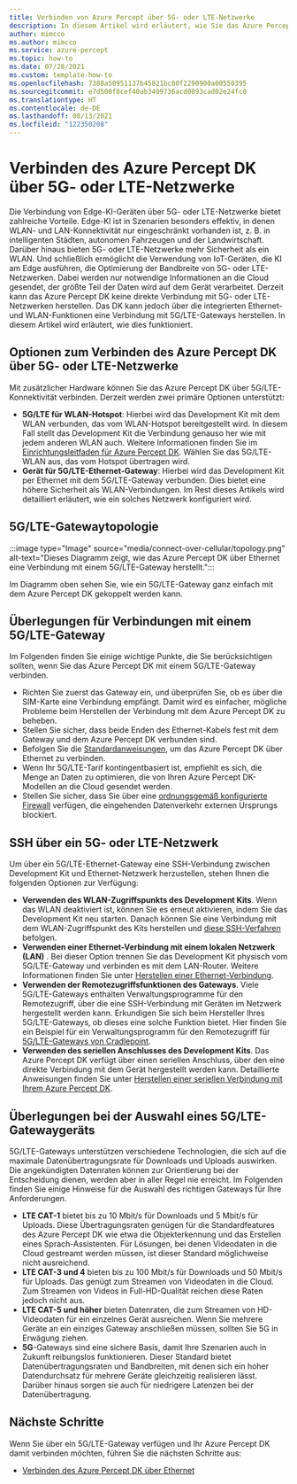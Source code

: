 ```yaml
---
title: Verbinden von Azure Percept über 5G- oder LTE-Netzwerke
description: In diesem Artikel wird erläutert, wie Sie das Azure Percept DK über 5G- oder LTE-Netzwerke verbinden.
author: mimcco
ms.author: mimcco
ms.service: azure-percept
ms.topic: how-to
ms.date: 07/28/2021
ms.custom: template-how-to
ms.openlocfilehash: 7388a50951137b45821bc80f2290900a00550395
ms.sourcegitcommit: e7d500f8cef40ab3409736acd0893cad02e24fc0
ms.translationtype: HT
ms.contentlocale: de-DE
ms.lasthandoff: 08/13/2021
ms.locfileid: "122350208"
---
```

# <a name="connect-the-azure-percept-dk-over-5g-or-lte-networks"></a>Verbinden des Azure Percept DK über 5G- oder LTE-Netzwerke

Die Verbindung von Edge-KI-Geräten über 5G- oder LTE-Netzwerke bietet zahlreiche Vorteile. Edge-KI ist in Szenarien besonders effektiv, in denen WLAN- und LAN-Konnektivität nur eingeschränkt vorhanden ist, z. B. in intelligenten Städten, autonomen Fahrzeugen und der Landwirtschaft. Darüber hinaus bieten 5G- oder LTE-Netzwerke mehr Sicherheit als ein WLAN. Und schließlich ermöglicht die Verwendung von IoT-Geräten, die KI am Edge ausführen, die Optimierung der Bandbreite von 5G- oder LTE-Netzwerken. Dabei werden nur notwendige Informationen an die Cloud gesendet, der größte Teil der Daten wird auf dem Gerät verarbeitet. Derzeit kann das Azure Percept DK keine direkte Verbindung mit 5G- oder LTE-Netzwerken herstellen. Das DK kann jedoch über die integrierten Ethernet- und WLAN-Funktionen eine Verbindung mit 5G/LTE-Gateways herstellen. In diesem Artikel wird erläutert, wie dies funktioniert.

## <a name="options-for-connecting-the-azure-percept-dk-over-5g-or-lte-networks"></a>Optionen zum Verbinden des Azure Percept DK über 5G- oder LTE-Netzwerke
Mit zusätzlicher Hardware können Sie das Azure Percept DK über 5G/LTE-Konnektivität verbinden. Derzeit werden zwei primäre Optionen unterstützt:
- **5G/LTE für WLAN-Hotspot**: Hierbei wird das Development Kit mit dem WLAN verbunden, das vom WLAN-Hotspot bereitgestellt wird. In diesem Fall stellt das Development Kit die Verbindung genauso her wie mit jedem anderen WLAN auch. Weitere Informationen finden Sie im [Einrichtungsleitfaden für Azure Percept DK](./quickstart-percept-dk-set-up.md). Wählen Sie das 5G/LTE-WLAN aus, das vom Hotspot übertragen wird.
- **Gerät für 5G/LTE-Ethernet-Gateway**: Hierbei wird das Development Kit per Ethernet mit dem 5G/LTE-Gateway verbunden. Dies bietet eine höhere Sicherheit als WLAN-Verbindungen. Im Rest dieses Artikels wird detailliert erläutert, wie ein solches Netzwerk konfiguriert wird.

## <a name="5glte-gateway-topology"></a>5G/LTE-Gatewaytopologie
:::image type="Image" source="media/connect-over-cellular/topology.png" alt-text="Dieses Diagramm zeigt, wie das Azure Percept DK über Ethernet eine Verbindung mit einem 5G/LTE-Gateway herstellt.":::

Im Diagramm oben sehen Sie, wie ein 5G/LTE-Gateway ganz einfach mit dem Azure Percept DK gekoppelt werden kann.

## <a name="considerations-when-connecting-to-a-5g-or-lte-gateway"></a>Überlegungen für Verbindungen mit einem 5G/LTE-Gateway
Im Folgenden finden Sie einige wichtige Punkte, die Sie berücksichtigen sollten, wenn Sie das Azure Percept DK mit einem 5G/LTE-Gateway verbinden.
- Richten Sie zuerst das Gateway ein, und überprüfen Sie, ob es über die SIM-Karte eine Verbindung empfängt. Damit wird es einfacher, mögliche Probleme beim Herstellen der Verbindung mit dem Azure Percept DK zu beheben.
- Stellen Sie sicher, dass beide Enden des Ethernet-Kabels fest mit dem Gateway und dem Azure Percept DK verbunden sind.
- Befolgen Sie die [Standardanweisungen](./how-to-connect-over-ethernet.md), um das Azure Percept DK über Ethernet zu verbinden.
- Wenn Ihr 5G/LTE-Tarif kontingentbasiert ist, empfiehlt es sich, die Menge an Daten zu optimieren, die von Ihren Azure Percept DK-Modellen an die Cloud gesendet werden.
- Stellen Sie sicher, dass Sie über eine [ordnungsgemäß konfigurierte Firewall](./concept-security-configuration.md) verfügen, die eingehenden Datenverkehr externen Ursprungs blockiert.

## <a name="ssh-over-a-5g-or-lte-network"></a>SSH über ein 5G- oder LTE-Netzwerk
Um über ein 5G/LTE-Ethernet-Gateway eine SSH-Verbindung zwischen Development Kit und Ethernet-Netzwerk herzustellen, stehen Ihnen die folgenden Optionen zur Verfügung:
- **Verwenden des WLAN-Zugriffspunkts des Development Kits**. Wenn das WLAN deaktiviert ist, können Sie es erneut aktivieren, indem Sie das Development Kit neu starten. Danach können Sie eine Verbindung mit dem WLAN-Zugriffspunkt des Kits herstellen und [diese SSH-Verfahren](./how-to-ssh-into-percept-dk.md) befolgen.
- **Verwenden einer Ethernet-Verbindung mit einem lokalen Netzwerk (LAN)** . Bei dieser Option trennen Sie das Development Kit physisch vom 5G/LTE-Gateway und verbinden es mit dem LAN-Router. Weitere Informationen finden Sie unter [Herstellen einer Ethernet-Verbindung](./how-to-connect-over-ethernet.md). 
- **Verwenden der Remotezugriffsfunktionen des Gateways**. Viele 5G/LTE-Gateways enthalten Verwaltungsprogramme für den Remotezugriff, über die eine SSH-Verbindung mit Geräten im Netzwerk hergestellt werden kann. Erkundigen Sie sich beim Hersteller Ihres 5G/LTE-Gateways, ob dieses eine solche Funktion bietet. Hier finden Sie ein Beispiel für ein Verwaltungsprogramm für den Remotezugriff für [5G/LTE-Gateways von Cradlepoint](https://customer.cradlepoint.com/s/article/NCM-Remote-Connect-LAN-Manager).
- **Verwenden des seriellen Anschlusses des Development Kits**. Das Azure Percept DK verfügt über einen seriellen Anschluss, über den eine direkte Verbindung mit dem Gerät hergestellt werden kann. Detaillierte Anweisungen finden Sie unter [Herstellen einer seriellen Verbindung mit Ihrem Azure Percept DK](./how-to-connect-to-percept-dk-over-serial.md).

## <a name="considerations-when-selecting-a-5g-or-lte-gateway-device"></a>Überlegungen bei der Auswahl eines 5G/LTE-Gatewaygeräts
5G/LTE-Gateways unterstützen verschiedene Technologien, die sich auf die maximale Datenübertragungsrate für Downloads und Uploads auswirken. Die angekündigten Datenraten können zur Orientierung bei der Entscheidung dienen, werden aber in aller Regel nie erreicht. Im Folgenden finden Sie einige Hinweise für die Auswahl des richtigen Gateways für Ihre Anforderungen.
 
- **LTE CAT-1** bietet bis zu 10 Mbit/s für Downloads und 5 Mbit/s für Uploads. Diese Übertragungsraten genügen für die Standardfeatures des Azure Percept DK wie etwa die Objekterkennung und das Erstellen eines Sprach-Assistenten. Für Lösungen, bei denen Videodaten in die Cloud gestreamt werden müssen, ist dieser Standard möglichweise nicht ausreichend.
- **LTE CAT-3 und 4** bieten bis zu 100 Mbit/s für Downloads und 50 Mbit/s für Uploads. Das genügt zum Streamen von Videodaten in die Cloud. Zum Streamen von Videos in Full-HD-Qualität reichen diese Raten jedoch nicht aus.
- **LTE CAT-5 und höher** bieten Datenraten, die zum Streamen von HD-Videodaten für ein einzelnes Gerät ausreichen. Wenn Sie mehrere Geräte an ein einziges Gateway anschließen müssen, sollten Sie 5G in Erwägung ziehen.
- **5G**-Gateways sind eine sichere Basis, damit Ihre Szenarien auch in Zukunft reibungslos funktionieren. Dieser Standard bietet Datenübertragungsraten und Bandbreiten, mit denen sich ein hoher Datendurchsatz für mehrere Geräte gleichzeitig realisieren lässt. Darüber hinaus sorgen sie auch für niedrigere Latenzen bei der Datenübertragung.


## <a name="next-steps"></a>Nächste Schritte
Wenn Sie über ein 5G/LTE-Gateway verfügen und Ihr Azure Percept DK damit verbinden möchten, führen Sie die nächsten Schritte aus:
- [Verbinden des Azure Percept DK über Ethernet](./how-to-connect-over-ethernet.md)
